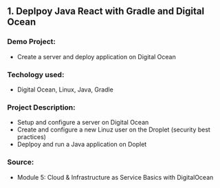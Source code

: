 ## 1. Deplpoy Java React with Gradle and Digital Ocean

### Demo Project:
- Create a server and deploy application on Digital Ocean

### Techology used:
- Digital Ocean, Linux, Java, Gradle

### Project Description:
- Setup and configure a server on Digital Ocean
- Create and configure a new Linuz user on the Droplet (security best practices)
- Deplpoy and run a Java application on Doplet

### Source:
- Module 5: Cloud & Infrastructure as Service Basics with DigitalOcean